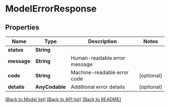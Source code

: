 # ModelErrorResponse

## Properties
Name | Type | Description | Notes
------------ | ------------- | ------------- | -------------
**status** | **String** |  | 
**message** | **String** | Human-readable error message | 
**code** | **String** | Machine-readable error code | [optional] 
**details** | **AnyCodable** | Additional error details | [optional] 

[[Back to Model list]](../README.md#documentation-for-models) [[Back to API list]](../README.md#documentation-for-api-endpoints) [[Back to README]](../README.md)


